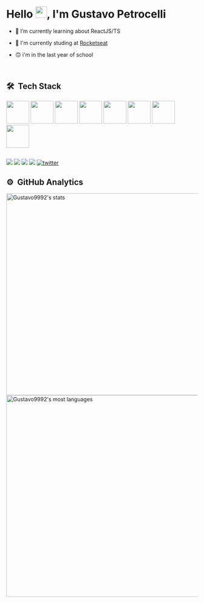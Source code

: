 <h1 align="left">Hello <img src="https://raw.githubusercontent.com/kaueMarques/kaueMarques/master/hi.gif" width="30px">, I'm Gustavo Petrocelli</h1>

- 🔭 I’m currently learning about ReactJS/TS

- 📖 I'm currently studing at [Rocketseat](https://github.com/Rocketseat)

- 🙃 i'm in the last year of school

<br>

## 🛠 &nbsp;Tech Stack

<div> 
  <img width="60rem" height="60rem" src="https://cdn.jsdelivr.net/gh/devicons/devicon/icons/javascript/javascript-original.svg" />
  <img width="60rem" height="60rem" src="https://cdn.jsdelivr.net/gh/devicons/devicon/icons/html5/html5-original.svg" />
  <img width="60rem" height="60rem" src="https://cdn.jsdelivr.net/gh/devicons/devicon/icons/css3/css3-original.svg" />
  <img width="60rem" height="60rem" src="https://cdn.jsdelivr.net/gh/devicons/devicon/icons/vscode/vscode-original.svg" />
  <img width="60rem" height="60rem" src="https://cdn.jsdelivr.net/gh/devicons/devicon/icons/git/git-original.svg" />
  <img width="60rem" height="60rem" src="https://cdn.jsdelivr.net/gh/devicons/devicon/icons/github/github-original.svg" />
  <img width="60rem" height="60rem" src="https://cdn.jsdelivr.net/gh/devicons/devicon/icons/react/react-original.svg" />
  <img width="60rem" height="60rem" src="https://cdn.jsdelivr.net/gh/devicons/devicon/icons/typescript/typescript-original.svg" />
</div>

##

<div> 
  <a href="https://instagram.com/gupetrocelli" target="_blank"><img src="https://img.shields.io/badge/-Instagram-%23E4405F?style=for-the-badge&logo=instagram&logoColor=white" target="_blank"></a>
 	<a href="https://www.twitch.tv/NotFlyer" target="_blank"><img src="https://img.shields.io/badge/Twitch-9146FF?style=for-the-badge&logo=twitch&logoColor=white" target="_blank"></a>
  <a href = "mailto:contatogustavopetrocelli@gmail.com"><img src="https://img.shields.io/badge/-Gmail-%23333?style=for-the-badge&logo=gmail&logoColor=white" target="_blank"></a>
  <a href="https://www.linkedin.com/in/gustavo-petrocelli-19614b224/" target="_blank"><img src="https://img.shields.io/badge/-LinkedIn-%230077B5?style=for-the-badge&logo=linkedin&logoColor=white" target="_blank"></a>
  <a href="https://twitter.com/GuPetrocelli" target="_blank">
  <img src="https://img.shields.io/badge/Twitter-1DA1F2?style=for-the-badge&logo=twitter&logoColor=white" alt="twitter"/>  
  </a>
  
  ##
  
  ## ⚙️ &nbsp;GitHub Analytics

<p align="left">
<img width="530em" src="https://github-readme-stats.vercel.app/api?username=Gustavo9992&show_icons=true&theme=radical" alt="Gustavo9992's stats"/>
<img width="530em" src="https://github-readme-stats.vercel.app/api/top-langs/?username=Gustavo9992&layout=compact&theme=radical" alt="Gustavo9992's most languages"/>
</p>
